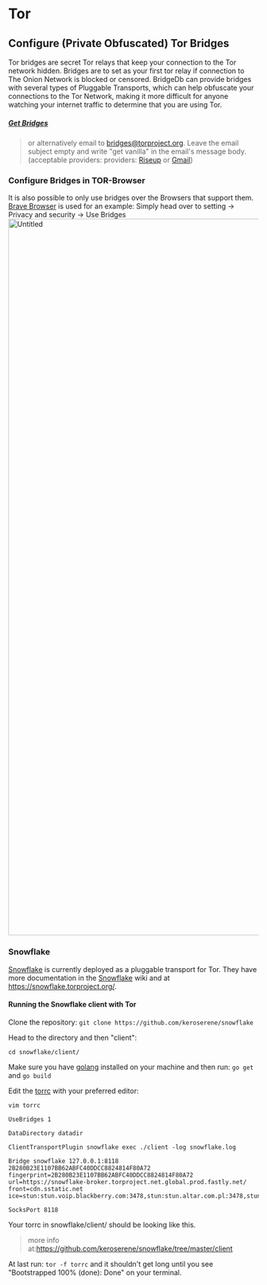 # Tor
## Configure (Private Obfuscated) Tor Bridges

Tor bridges are secret Tor relays that keep your connection to the Tor network hidden. Bridges are to set as your first tor relay if connection to The Onion Network is blocked or censored. BridgeDb can provide bridges with several types of Pluggable Transports, which can help obfuscate your connections to the Tor Network, making it more difficult for anyone watching your internet traffic to determine that you are using Tor.

##### [Get Bridges](https://bridges.torproject.org/)
> or alternatively email to bridges@torproject.org. Leave the email subject empty and write "get vanilla" in the email's message body. (acceptable providers: providers: [Riseup](https://riseup.net/) or [Gmail](https://mail.google.com/))



### Configure Bridges in TOR-Browser

It is also possible to only use bridges over the Browsers that support them. [Brave Browser](https://brave.com/download/) is used for an example:
Simply head over to setting -> Privacy and security -> Use Bridges
<img width="1440" alt="Untitled" src="https://user-images.githubusercontent.com/107116406/194323292-1e8aad3a-ceff-46b5-9bfd-d4740259ee6e.png">



### Snowflake 

[Snowflake](https://github.com/keroserene/snowflake) is currently deployed as a pluggable transport for Tor.
They have more documentation in the [Snowflake](https://gitlab.torproject.org/tpo/anti-censorship/pluggable-transports/snowflake/-/wikis/home) wiki and at https://snowflake.torproject.org/.

#### Running the Snowflake client with Tor

Clone the repository:
```git clone https://github.com/keroserene/snowflake```

Head to the directory and then "client":

```
cd snowflake/client/
```

Make sure you have [golang](https://github.com/golang/go) installed on your machine and then run:
```go get```
and 
```go build```

Edit the [torrc](https://2019.www.torproject.org/docs/tor-manual.html.en) with your preferred editor:

```
vim torrc
```

```
UseBridges 1

DataDirectory datadir

ClientTransportPlugin snowflake exec ./client -log snowflake.log

Bridge snowflake 127.0.0.1:8118 2B280B23E1107BB62ABFC40DDCC8824814F80A72 fingerprint=2B280B23E1107BB62ABFC40DDCC8824814F80A72 url=https://snowflake-broker.torproject.net.global.prod.fastly.net/ front=cdn.sstatic.net ice=stun:stun.voip.blackberry.com:3478,stun:stun.altar.com.pl:3478,stun:stun.antisip.com:3478,stun:stun.bluesip.net:3478,stun:stun.dus.net:3478,stun:stun.epygi.com:3478,stun:stun.sonetel.com:3478,stun:stun.sonetel.net:3478,stun:stun.stunprotocol.org:3478,stun:stun.uls.co.za:3478,stun:stun.voipgate.com:3478,stun:stun.voys.nl:3478

SocksPort 8118
```
Your torrc in snowflake/client/ should be looking like this.
> more info at:https://github.com/keroserene/snowflake/tree/master/client

At last run:
```tor -f torrc```
and it shouldn't get long until you see "Bootstrapped 100% (done): Done" on your terminal.

